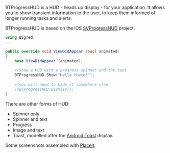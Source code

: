 BTProgressHUD is a HUD - heads up display - for your application. It allows you to show transient information to the user, to keep them informed of longer running tasks and alerts.

BTProgressHUD is based on the iOS [SVProgressHUD](https://github.com/samvermette/SVProgressHUD) project.

```csharp
using BigTed;
...

public override void ViewDidAppear (bool animated)
{
	base.ViewDidAppear (animated);
	
	//Show a HUD with a progress spinner and the text
	BTProgressHUD.Show("Hello there!");
	
	//you will need to hide it somewhere else
	//BTProgressHUD.Dismiss();
}

```

There are other forms of HUD: 

* Spinner only
* Spinner and text
* Progress
* Image and text
* Toast, modelled after the [Android Toast](http://developer.android.com/guide/topics/ui/notifiers/toasts.html) display.

Some screenshots assembled with [PlaceIt](http://placeit.breezi.com/).
